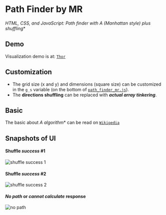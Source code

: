 # Path Finder by MR
**HTML, CSS, and JavaScript: Path finder with A* (Manhattan style) plus shuffling**

## Demo

Visualization demo is at: [`Thor`](http://thor.johanpaul.net/path_finding)

## Customization
- The grid size (x and y) and dimensions (square size) can be customized in the `g_s` variable (on the bottom of [`path_finder_mr.js`](https://github.com/monkeyraptor/path_finder_mr/blob/master/path_finder_mr.js)).
- The **directions shuffling** can be replaced with ***actual array tinkering***.

## Basic
The basic about **A* algorithm** can be read on [`Wikipedia`](en.wikipedia.org/wiki/A*_search_algorithm)

## Snapshots of UI

#### Shuffle *success* #1
![shuffle success 1](https://jpython27.appspot.com/path_finder_mr_1.png)

#### Shuffle *success* #2
![shuffle success 2](https://jpython27.appspot.com/path_finder_mr_2.png)

#### *No path* or *cannot calculate* response
![no path](https://jpython27.appspot.com/path_finder_mr_3.png)

